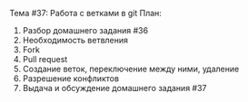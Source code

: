 Тема #37: Работа с ветками в git
План:
1. Разбор домашнего задания #36
2. Необходимость ветвления
3. Fork
4. Pull request
5. Создание веток, переключение между ними, удаление
6. Разрешение конфликтов
7. Выдача и обсуждение домашнего задания #37
